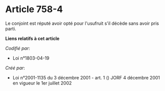 # Article 758-4

Le conjoint est réputé avoir opté pour l'usufruit s'il décède sans avoir pris parti.

**Liens relatifs à cet article**

_Codifié par_:

  - Loi n°1803-04-19

_Créé par_:

  - Loi n°2001-1135 du 3 décembre 2001 - art. 1 () JORF 4 décembre 2001 en vigueur le 1er juillet 2002

